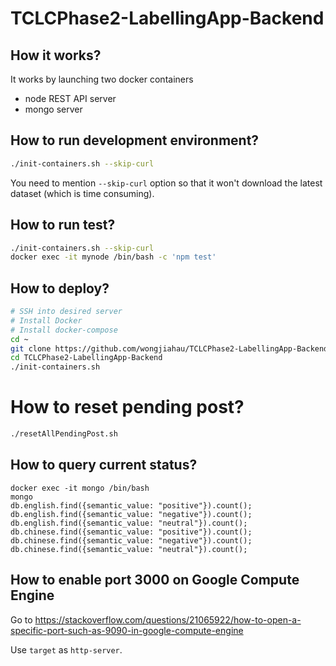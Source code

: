 # TCLCPhase2-LabellingApp-Backend
## How it works?
It works by launching two docker containers
- node REST API server
- mongo server

## How to run development environment?

```bash
./init-containers.sh --skip-curl
```
You need to mention `--skip-curl` option so that it won't download the latest dataset (which is time consuming).

## How to run test?

```bash
./init-containers.sh --skip-curl
docker exec -it mynode /bin/bash -c 'npm test'
```

## How to deploy?

```bash
# SSH into desired server
# Install Docker
# Install docker-compose
cd ~
git clone https://github.com/wongjiahau/TCLCPhase2-LabellingApp-Backend.git
cd TCLCPhase2-LabellingApp-Backend
./init-containers.sh
```

# How to reset pending post?
```bash
./resetAllPendingPost.sh
```

## How to query current status?
```
docker exec -it mongo /bin/bash
mongo
db.english.find({semantic_value: "positive"}).count();
db.english.find({semantic_value: "negative"}).count();
db.english.find({semantic_value: "neutral"}).count();
db.chinese.find({semantic_value: "positive"}).count();
db.chinese.find({semantic_value: "negative"}).count();
db.chinese.find({semantic_value: "neutral"}).count();
```

## How to enable port 3000 on Google Compute Engine
Go to https://stackoverflow.com/questions/21065922/how-to-open-a-specific-port-such-as-9090-in-google-compute-engine

Use `target` as `http-server`.